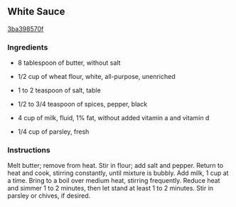 ## White Sauce

[3ba398570f](http://www.epicurious.com/recipes/food/views/white-sauce-384661)

### Ingredients

 - 8 tablespoon of butter, without salt

 - 1/2 cup of wheat flour, white, all-purpose, unenriched

 - 1 to 2 teaspoon of salt, table

 - 1/2 to 3/4 teaspoon of spices, pepper, black

 - 4 cup of milk, fluid, 1% fat, without added vitamin a and vitamin d

 - 1/4 cup of parsley, fresh

### Instructions

Melt butter; remove from heat. Stir in flour; add salt and pepper. Return to heat and cook, stirring constantly, until mixture is bubbly. Add milk, 1 cup at a time. Bring to a boil over medium heat, stirring frequently. Reduce heat and simmer 1 to 2 minutes, then let stand at least 1 to 2 minutes. Stir in parsley or chives, if desired.